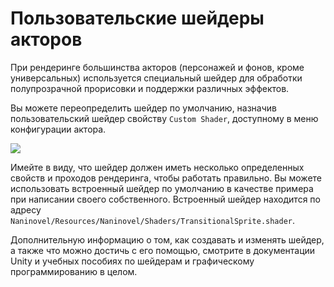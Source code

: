 # Пользовательские шейдеры акторов

При рендеринге большинства акторов (персонажей и фонов, кроме универсальных) используется специальный шейдер для обработки полупрозрачной прорисовки и поддержки различных эффектов.

Вы можете переопределить шейдер по умолчанию, назначив пользовательский шейдер свойству `Custom Shader`, доступному в меню конфигурации актора.

![](https://i.gyazo.com/0ddd77ffda5e4d31e09be723b318ef43.png)

Имейте в виду, что шейдер должен иметь несколько определенных свойств и проходов рендеринга, чтобы работать правильно. Вы можете использовать встроенный шейдер по умолчанию в качестве примера при написании своего собственного. Встроенный шейдер находится по адресу `Naninovel/Resources/Naninovel/Shaders/TransitionalSprite.shader`.

Дополнительную информацию о том, как создавать и изменять шейдер, а также что можно достичь с его помощью, смотрите в документации Unity и учебных пособиях по шейдерам и графическому программированию в целом.